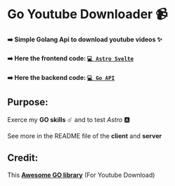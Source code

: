 # Go Youtube Downloader 📹

#### ➡️ Simple Golang Api to download youtube videos ✨

#### ➡️ Here the frontend code: [`💻 Astro Svelte`](https://github.com/Ilingu/go-ytdl/tree/main/client)

#### ➡️ Here the backend code: [`💻 Go API`](https://github.com/Ilingu/go-ytdl/tree/main/server)

## Purpose:

Exerce my **GO skills** ☄️ and to test _Astro_ 🅰️

See more in the README file of the **client** and **server**

## Credit:

This [**Awesome GO library**](https://github.com/kkdai/youtube) (For Youtube Download)
